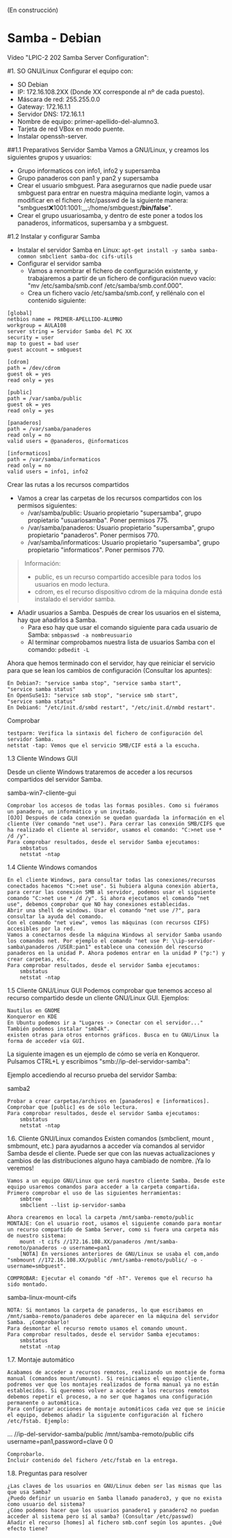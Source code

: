 (En construcción)


# Samba - Debian

Vídeo "LPIC-2 202 Samba Server Configuration":

#1. SO GNU/Linux
Configurar el equipo con:
* SO Debian
* IP: 172.16.108.2XX (Donde XX corresponde al nº de cada puesto).
* Máscara de red: 255.255.0.0
* Gateway: 172.16.1.1
* Servidor DNS: 172.16.1.1
* Nombre de equipo: primer-apellido-del-alumno3.
* Tarjeta de red VBox en modo puente.
 * Instalar openssh-server.

##1.1 Preparativos Servidor Samba
Vamos a GNU/Linux, y creamos los siguientes grupos y usuarios:
* Grupo informaticos con info1, info2 y supersamba
* Grupo panaderos con pan1 y pan2 y supersamba
* Crear el usuario smbguest. Para asegurarnos que nadie puede usar smbguest para 
entrar en nuestra máquina mediante login, vamos a modificar en el fichero /etc/passwd de la 
siguiente manera: "smbguest:x:1001:1001:,,,:/home/smbguest:**/bin/false**".
* Crear el grupo usuariosamba, y dentro de este poner a todos los panaderos, informaticos, supersamba y a smbguest.

#1.2 Instalar y configurar Samba
* Instalar el servidor Samba en Linux: `apt-get install -y samba samba-common smbclient samba-doc cifs-utils`
* Configurar el servidor samba
    * Vamos a renombrar el fichero de configuración existente, y trabajaremos a partir de un fichero de configuración nuevo vacío: "mv /etc/samba/smb.conf /etc/samba/smb.conf.000".
    * Crea un fichero vacío /etc/samba/smb.conf, y rellénalo con el contenido siguiente:

```
[global]
netbios name = PRIMER-APELLIDO-ALUMNO
workgroup = AULA108
server string = Servidor Samba del PC XX
security = user
map to guest = bad user
guest account = smbguest

[cdrom]
path = /dev/cdrom
guest ok = yes
read only = yes

[public]
path = /var/samba/public
guest ok = yes
read only = yes

[panaderos]
path = /var/samba/panaderos
read only = no
valid users = @panaderos, @informaticos

[informaticos]
path = /var/samba/informaticos
read only = no
valid users = info1, info2
```

Crear las rutas a los recursos compartidos
* Vamos a crear las carpetas de los recursos compartidos con los permisos siguientes:
    * /var/samba/public: Usuario propietario "supersamba", grupo propietario "usuariosamba". Poner permisos 775.
    * /var/samba/panaderos: Usuario propietario "supersamba", grupo propietario "panaderos". Poner permisos 770.
    * /var/samba/informaticos: Usuario propietario "supersamba", grupo propietario "informaticos". Poner permisos 770.

> Información:
>
> * public, es un recurso compartido accesible para todos los usuarios en modo lectura.
> * cdrom, es el recurso dispositivo cdrom de la máquina donde está instalado el servidor samba.

* Añadir usuarios a Samba. Después de crear los usuarios en el sistema, hay que añadirlos a Samba.
    * Para eso hay que usar el comando siguiente para cada usuario de Samba: `smbpasswd -a nombreusuario`
    * Al terminar comprobamos nuestra lista de usuarios Samba con el comando: `pdbedit -L`

Ahora que hemos terminado con el servidor, hay que reiniciar el servicio para que se lean los cambios de configuración (Consultar los apuntes):

    En Debian7: "service samba stop", "service samba start",
    "service samba status"
    En OpenSuSe13: "service smb stop", "service smb start",
    "service samba status"
    En Debian6: "/etc/init.d/smbd restart", "/etc/init.d/nmbd restart".

Comprobar

    testparm: Verifica la sintaxis del fichero de configuración del servidor Samba.
    netstat -tap: Vemos que el servicio SMB/CIF está a la escucha.


1.3 Cliente Windows GUI

Desde un cliente Windows trataremos de acceder a los recursos compartidos del servidor Samba.

samba-win7-cliente-gui

    Comprobar los accesos de todas las formas posibles. Como si fuéramos un panadero, un informático y un invitado.
    [OJO] Después de cada conexión se quedan guardada la información en el cliente (Ver comando "net use"). Para cerrar las conexión SMB/CIFS que ha realizado el cliente al servidor, usamos el comando: "C:>net use * /d /y".
    Para comprobar resultados, desde el servidor Samba ejecutamos:
        smbstatus
        netstat -ntap


1.4 Cliente Windows comandos

    En el cliente Windows, para consultar todas las conexiones/recursos conectados hacemos "C:>net use". Si hubiera alguna conexión abierta, para cerrar las conexión SMB al servidor, podemos usar el siguiente comando "C:>net use * /d /y". Si ahora ejecutamos el comando "net use", debemos comprobar que NO hay conexiones establecidas.
    Abrir una shell de windows. Usar el comando "net use /?", para consultar la ayuda del comando.
    Con el comando "net view", vemos las máquinas (con recursos CIFS) accesibles por la red.
    Vamos a conectarnos desde la máquina Windows al servidor Samba usando los comandos net. Por ejemplo el comando "net use P: \\ip-servidor-samba\panaderos /USER:pan1" establece una conexión del rescurso panaderos en la unidad P. Ahora podemos entrar en la unidad P ("p:") y crear carpetas, etc.
    Para comprobar resultados, desde el servidor Samba ejecutamos:
        smbstatus
        netstat -ntap


1.5 Cliente GNU/Linux GUI
Podemos comprobar que tenemos acceso al recurso compartido desde un cliente GNU/Linux GUI. Ejemplos:

    Nautilus en GNOME
    Konqueror en KDE
    En Ubuntu podemos ir a "Lugares -> Conectar con el servidor..."
    También podemos instalar "smb4k".
    existen otras para otros entornos gráficos. Busca en tu GNU/Linux la forma de acceder vía GUI.


La siguiente imagen es un ejemplo de cómo se vería en Konqueror. Pulsamos CTRL+L y escribimos "smb://ip-del-servidor-samba":

Ejemplo accediendo al recurso prueba del servidor Samba:

samba2

    Probar a crear carpetas/archivos en [panaderos] e [informaticos]. Comprobar que [public] es de sólo lectura.
    Para comprobar resultados, desde el servidor Samba ejecutamos:
        smbstatus
        netstat -ntap


1.6. Cliente GNU/Linux comandos
Existen comandos (smbclient, mount , smbmount, etc.) para ayudarnos a acceder vía comandos al servidor Samba desde el cliente. Puede ser que con las nuevas actualizaciones y cambios de las distribuciones alguno haya cambiado de nombre. ¡Ya lo veremos!

    Vamos a un equipo GNU/Linux que será nuestro cliente Samba. Desde este equipo usaremos comandos para acceder a la carpeta compartida.
    Primero comprobar el uso de las siguientes herramientas:
        smbtree
        smbclient --list ip-servidor-samba

    Ahora crearemos en local la carpeta /mnt/samba-remoto/public
    MONTAJE: Con el usuario root, usamos el siguiente comando para montar un recurso compartido de Samba Server, como si fuera una carpeta más de nuestro sistema:
        mount -t cifs //172.16.108.XX/panaderos /mnt/samba-remoto/panaderos -o username=pan1
        [NOTA] En versiones anteriores de GNU/Linux se usaba el com,ando "smbmount //172.16.108.XX/public /mnt/samba-remoto/public/ -o -username=smbguest".

    COMPROBAR: Ejecutar el comando "df -hT". Veremos que el recurso ha sido montado.

samba-linux-mount-cifs

    NOTA: Si montamos la carpeta de panaderos, lo que escribamos en /mnt/samba-remoto/panaderos debe aparecer en la máquina del servidor Samba. ¡Comprobarlo!
    Para desmontar el recurso remoto usamos el comando umount.
    Para comprobar resultados, desde el servidor Samba ejecutamos:
        smbstatus
        netstat -ntap


1.7. Montaje automático

    Acabamos de acceder a recursos remotos, realizando un montaje de forma manual (comandos mount/umount). Si reiniciamos el equipo cliente, podremos ver que los montajes realizados de forma manual ya no están establecidos. Si queremos volver a acceder a los recursos remotos debemos repetir el proceso, a no ser que hagamos una configuración permanente o automática.
    Para configurar acciones de montaje automáticos cada vez que se inicie el equipo, debemos añadir la siguiente configuración al fichero /etc/fstab. Ejemplo:

...
//ip-del-servidor-samba/public /mnt/samba-remoto/public cifs username=pan1,password=clave 0 0

    Comprobarlo.
    Incluir contenido del fichero /etc/fstab en la entrega.


1.8. Preguntas para resolver

    ¿Las claves de los usuarios en GNU/Linux deben ser las mismas que las que usa Samba?
    ¿Puedo definir un usuario en Samba llamado panadero3, y que no exista como usuario del sistema?
    ¿Cómo podemos hacer que los usuarios panadero1 y panadero2 no puedan acceder al sistema pero sí al samba? (Consultar /etc/passwd)
    Añadir el recurso [homes] al fichero smb.conf según los apuntes. ¿Qué efecto tiene?
